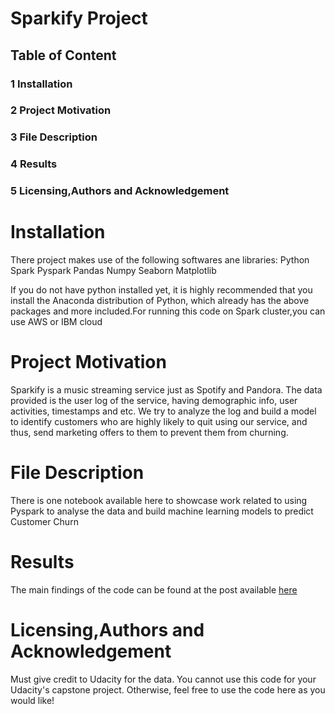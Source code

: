 # Sparkify Project

## Table of Content
### 1 Installation
### 2 Project Motivation
### 3 File Description
### 4 Results
### 5 Licensing,Authors and Acknowledgement



# Installation
There project makes use of the following softwares ane libraries:
Python
Spark
Pyspark
Pandas
Numpy
Seaborn
Matplotlib

If you do not have python installed yet, it is highly recommended that you install the Anaconda distribution of Python, which already has the above packages and more included.For running this code on Spark cluster,you can use AWS or IBM cloud


# Project Motivation
Sparkify is a music streaming service just as Spotify and Pandora. The data provided is the user log of the service, having demographic info, user activities, timestamps and etc. We try to analyze the log and build a model to identify customers who are highly likely to quit using our service, and thus, send marketing offers to them to prevent them from churning.

# File Description
There is one notebook available here to showcase work related to using Pyspark to analyse the data and build machine learning models to predict Customer Churn

# Results
The main findings of the code can be found at the post available [here](https://medium.com/@sumit.yg/sparkify-predicting-customer-churn-using-pyspark-fa540a515674)

# Licensing,Authors and Acknowledgement
Must give credit to Udacity for the data. You cannot use this code for your Udacity's capstone project. Otherwise, feel free to use the code here as you would like!

